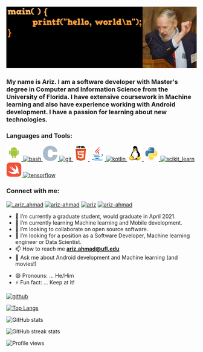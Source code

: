 ![](https://github.com/ariz-ahmad/ariz-ahmad/blob/main/merge_from_ofoct%20(1).jpg)



### My name is Ariz. I am a software developer with Master's degree in Computer and Information Science from the University of Florida. I have extensive coursework in Machine learning and also have experience working with Android development. I have a passion for learning about new technologies. 



<h3 align="left">Languages and Tools:</h3>
<p align="left"> <a href="https://developer.android.com" target="_blank"> <img src="https://raw.githubusercontent.com/devicons/devicon/master/icons/android/android-original-wordmark.svg" alt="android" width="40" height="40"/> </a> <a href="https://www.gnu.org/software/bash/" target="_blank"> <img src="https://www.vectorlogo.zone/logos/gnu_bash/gnu_bash-icon.svg" alt="bash" width="40" height="40"/> </a> <a href="https://www.cprogramming.com/" target="_blank"> <img src="https://raw.githubusercontent.com/devicons/devicon/master/icons/c/c-original.svg" alt="c" width="40" height="40"/> </a> <a href="https://git-scm.com/" target="_blank"> <img src="https://www.vectorlogo.zone/logos/git-scm/git-scm-icon.svg" alt="git" width="40" height="40"/> </a> <a href="https://www.w3.org/html/" target="_blank"> <img src="https://raw.githubusercontent.com/devicons/devicon/master/icons/html5/html5-original-wordmark.svg" alt="html5" width="40" height="40"/> </a> <a href="https://www.java.com" target="_blank"> <img src="https://raw.githubusercontent.com/devicons/devicon/master/icons/java/java-original.svg" alt="java" width="40" height="40"/> </a> <a href="https://kotlinlang.org" target="_blank"> <img src="https://www.vectorlogo.zone/logos/kotlinlang/kotlinlang-icon.svg" alt="kotlin" width="40" height="40"/> </a> <a href="https://www.linux.org/" target="_blank"> <img src="https://raw.githubusercontent.com/devicons/devicon/master/icons/linux/linux-original.svg" alt="linux" width="40" height="40"/> </a> <a href="https://www.python.org" target="_blank"> <img src="https://raw.githubusercontent.com/devicons/devicon/master/icons/python/python-original.svg" alt="python" width="40" height="40"/> </a> <a href="https://scikit-learn.org/" target="_blank"> <img src="https://upload.wikimedia.org/wikipedia/commons/0/05/Scikit_learn_logo_small.svg" alt="scikit_learn" width="40" height="40"/> </a> <a href="https://developer.apple.com/swift/" target="_blank"> <img src="https://raw.githubusercontent.com/devicons/devicon/master/icons/swift/swift-original.svg" alt="swift" width="40" height="40"/> </a> <a href="https://www.tensorflow.org" target="_blank"> <img src="https://www.vectorlogo.zone/logos/tensorflow/tensorflow-icon.svg" alt="tensorflow" width="40" height="40"/> </a> </p>

<h3 align="left">Connect with me:</h3>
<p align="left">
<a href="https://twitter.com/_ariz_ahmad" target="blank"><img align="center" src="https://cdn.jsdelivr.net/npm/simple-icons@3.0.1/icons/twitter.svg" alt="_ariz_ahmad" height="30" width="40" /></a>
<a href="https://linkedin.com/in/ariz-ahmad" target="blank"><img align="center" src="https://cdn.jsdelivr.net/npm/simple-icons@3.0.1/icons/linkedin.svg" alt="ariz-ahmad" height="30" width="40" /></a>
<a href="https://kaggle.com/arizahmed" target="blank"><img align="center" src="https://cdn.jsdelivr.net/npm/simple-icons@3.0.1/icons/kaggle.svg" alt="ariz" height="30" width="40" /></a>
<a href="https://www.leetcode.com/ariz-ahmad" target="blank"><img align="center" src="https://cdn.jsdelivr.net/npm/simple-icons@3.0.1/icons/leetcode.svg" alt="ariz-ahmad" height="30" width="40" /></a>
</p>

- 🔭 I’m currently a graduate student, would graduate in April 2021.
- 🌱 I’m currently learning Machine learning and Mobile development.
- 👯 I’m looking to collaborate on open source software.
- 🤔 I’m looking for a position as a Software Developer, Machine learning engineer or Data Scientist. 
- 📫 How to reach me **ariz.ahmad@ufl.edu**
- 💬 Ask me about Android development and Machine learning (and movies!)

<!-- Icons -->

[1.2]: http://i.imgur.com/wWzX9uB.png (twitter icon without padding)
[2.2]: https://img.shields.io/badge/LinkedIn-0077B5?style=for-the-badge&logo=linkedin&logoColor=white (LinkedIn icon without padding)

<!-- Links to your social media accounts -->

[1]: https://twitter.com/Martin_Heinz_
[2]: https://www.linkedin.com/in/ariz-ahmad/
- 😄 Pronouns: ... He/Him
- ⚡ Fun fact: ... Keep at it!

[<img src='https://cdn.jsdelivr.net/npm/simple-icons@3.0.1/icons/github.svg' alt='github' height='40'>](https://github.com/ariz-ahmad)  

[![Top Langs](https://github-readme-stats.vercel.app/api/top-langs/?username=ariz-ahmad)](https://github.com/anuraghazra/github-readme-stats)

![GitHub stats](https://github-readme-stats.vercel.app/api?username=ariz-ahmad&show_icons=true)  

![GitHub streak stats](https://github-readme-streak-stats.herokuapp.com/?user=ariz-ahmad)  

![Profile views](https://gpvc.arturio.dev/ariz-ahmad)  
